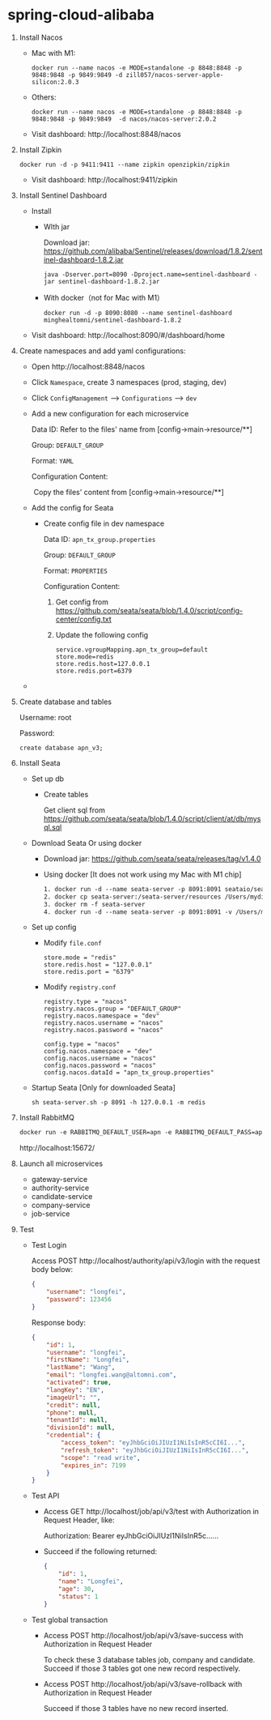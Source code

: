# spring-cloud-alibaba

1. Install Nacos

   - Mac with M1: 

     ```shell
     docker run --name nacos -e MODE=standalone -p 8848:8848 -p 9848:9848 -p 9849:9849 -d zill057/nacos-server-apple-silicon:2.0.3

   - Others: 

     ```shell
     docker run --name nacos -e MODE=standalone -p 8848:8848 -p 9848:9848 -p 9849:9849  -d nacos/nacos-server:2.0.2
     ```

   - Visit dashboard: http://localhost:8848/nacos

     

2. Install Zipkin

   ```shell
   docker run -d -p 9411:9411 --name zipkin openzipkin/zipkin
   ```

   - Visit dashboard: http://localhost:9411/zipkin

3. Install Sentinel Dashboard

   - Install

     - WIth jar

       Download jar: https://github.com/alibaba/Sentinel/releases/download/1.8.2/sentinel-dashboard-1.8.2.jar

       ```shell
       java -Dserver.port=8090 -Dproject.name=sentinel-dashboard -jar sentinel-dashboard-1.8.2.jar
       ```

     - With docker（not for Mac with M1）

       ```shell
       docker run -d -p 8090:8080 --name sentinel-dashboard minghealtomni/sentinel-dashboard-1.8.2
       ```

   - Visit dashboard: http://localhost:8090/#/dashboard/home

4. Create namespaces and add  yaml configurations:

   - Open http://localhost:8848/nacos

   - Click `Namespace`, create 3 namespaces (prod, staging, dev)

   - Click `ConfigManagement` --> `Configurations` --> `dev`

   - Add a new configuration for each microservice

     Data ID:  Refer to the files' name from [config->main->resource/**]

     Group: `DEFAULT_GROUP`

     Format: `YAML`

     Configuration Content: 

     ​		Copy the files' content from [config->main->resource/**]

   - Add the config for Seata

     - Create config file in dev namespace

       Data ID:  `apn_tx_group.properties`

       Group: `DEFAULT_GROUP`

       Format: `PROPERTIES`

       Configuration Content: 

         1.   Get config from https://github.com/seata/seata/blob/1.4.0/script/config-center/config.txt

         2.   Update the following config

              ```properties
              service.vgroupMapping.apn_tx_group=default
              store.mode=redis
              store.redis.host=127.0.0.1
              store.redis.port=6379
              ```

   - 

5. Create database and tables

   Username: root

   Password: 

   ```mysql
   create database apn_v3;
   ```

   

6. Install Seata

   - Set up db

     - Create tables

       Get client sql from https://github.com/seata/seata/blob/1.4.0/script/client/at/db/mysql.sql

   - Download Seata Or using docker

     - Download jar: https://github.com/seata/seata/releases/tag/v1.4.0

     - Using docker [It does not work using my Mac with M1 chip]

       ```dockerfile
       1. docker run -d --name seata-server -p 8091:8091 seataio/seata-server:1.4.0
       2. docker cp seata-server:/seata-server/resources /Users/mydir/seata/
       3. docker rm -f seata-server
       4. docker run -d --name seata-server -p 8091:8091 -v /Users/mydir/seata/resources:/seata-server/resources seataio/seata-server:1.4.0
       ```

       

   - Set up config

     - Modify `file.conf`

       ```properties
       store.mode = "redis"
       store.redis.host = "127.0.0.1"
       store.redis.port = "6379"
       ```

       

     - Modify `registry.conf`

       ```properties
       registry.type = "nacos"
       registry.nacos.group = "DEFAULT_GROUP"
       registry.nacos.namespace = "dev"
       registry.nacos.username = "nacos"
       registry.nacos.password = "nacos"
       
       config.type = "nacos"
       config.nacos.namespace = "dev"
       config.nacos.username = "nacos"
       config.nacos.password = "nacos"
       config.nacos.dataId = "apn_tx_group.properties"
       ```

   - Startup Seata [Only for downloaded Seata]

     ```shell
     sh seata-server.sh -p 8091 -h 127.0.0.1 -m redis
     ```

     

7. Install RabbitMQ

   ```dockerfile
   docker run -e RABBITMQ_DEFAULT_USER=apn -e RABBITMQ_DEFAULT_PASS=apn --hostname apn-mq --name mq -p 15672:15672 -p 5672:5672 -d rabbitmq:3-management
   ```

   http://localhost:15672/

8. Launch all microservices

   - gateway-service
   - authority-service
   - candidate-service
   - company-service
   - job-service

   

9. Test 

   - Test Login

     Access POST http://localhost/authority/api/v3/login with the request body below:

     ```json
     {
         "username": "longfei",
         "password": 123456
     }
     ```

     Response body:

     ```json
     {
         "id": 1,
         "username": "longfei",
         "firstName": "Longfei",
         "lastName": "Wang",
         "email": "longfei.wang@altomni.com",
         "activated": true,
         "langKey": "EN",
         "imageUrl": "",
         "credit": null,
         "phone": null,
         "tenantId": null,
         "divisionId": null,
         "credential": {
             "access_token": "eyJhbGciOiJIUzI1NiIsInR5cCI6I...",
             "refresh_token": "eyJhbGciOiJIUzI1NiIsInR5cCI6I...",
             "scope": "read write",
             "expires_in": 7199
         }
     }
     ```

     

   - Test API

     - Access GET http://localhost/job/api/v3/test with Authorization in Request Header, like:

       Authorization: Bearer eyJhbGciOiJIUzI1NiIsInR5c......

     - Succeed if the following returned:

       ```json
       {
           "id": 1,
           "name": "Longfei",
           "age": 30,
           "status": 1
       }
       ```

       

   - Test global transaction

     - Access POST http://localhost/job/api/v3/save-success with Authorization in Request Header

       To check these 3 database tables job, company and candidate. Succeed if those 3 tables got one new record respectively.

     - Access POST http://localhost/job/api/v3/save-rollback with Authorization in Request Header

       Succeed if those 3 tables have no new record inserted.

     

   

